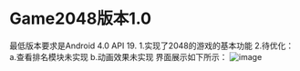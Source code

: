 # Game2048版本1.0
最低版本要求是Android 4.0 API 19.
1.实现了2048的游戏的基本功能
2.待优化：
    a.查看排名模块未实现
    b.动画效果未实现
界面展示如下所示：
![image](https://github.com/XiaozhiGuo/Game2048/GameUI.JPG)

